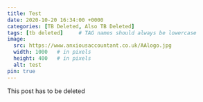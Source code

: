 ```yaml
---
title: Test
date: 2020-10-20 16:34:00 +0000
categories: [TB Deleted, Also TB Deleted]
tags: [tb deleted]     # TAG names should always be lowercase
image:
  src: https://www.anxiousaccountant.co.uk/AAlogo.jpg
  width: 1000   # in pixels
  height: 400   # in pixels
  alt: test
pin: true
---
```

This post has to be deleted